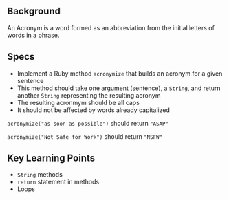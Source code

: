 ## Background

An Acronym is a word formed as an abbreviation from the initial letters of words in a phrase.

## Specs

- Implement a Ruby method `acronymize` that builds an acronym for a given sentence
- This method should take one argument (sentence), a `String`, and return another `String` representing the resulting acronym
- The resulting acronmym should be all caps
- It should not be affected by words already capitalized

`acronymize("as soon as possible")` should return `"ASAP"`

`acronymize("Not Safe for Work")` should return `"NSFW"`

## Key Learning Points

- `String` methods
- `return` statement in methods
- Loops
